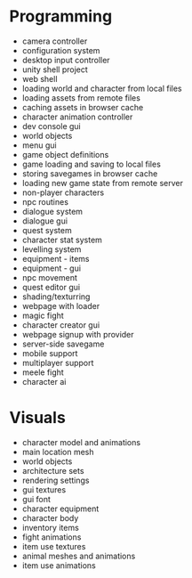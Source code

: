 # Programming
- camera controller
- configuration system
- desktop input controller
- unity shell project
- web shell
- loading world and character from local files
- loading assets from remote files
- caching assets in browser cache
- character animation controller
- dev console gui
- world objects
- menu gui
- game object definitions
- game loading and saving to local files
- storing savegames in browser cache
- loading new game state from remote server
- non-player characters
- npc routines
- dialogue system
- dialogue gui
- quest system
- character stat system
- levelling system
- equipment - items
- equipment - gui
- npc movement
- quest editor gui
- shading/texturring
- webpage with loader
- magic fight
- character creator gui
- webpage signup with provider
- server-side savegame
- mobile support
- multiplayer support
- meele fight
- character ai

# Visuals
- character model and animations
- main location mesh
- world objects
- architecture sets
- rendering settings
- gui textures
- gui font
- character equipment
- character body
- inventory items
- fight animations
- item use textures
- animal meshes and animations
- item use animations
